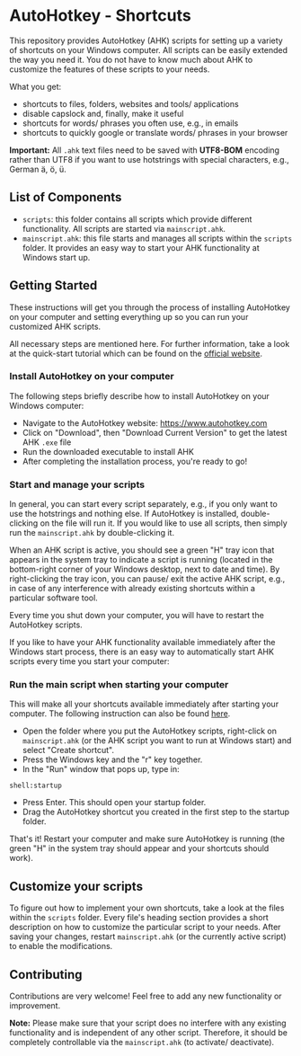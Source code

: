 # AutoHotkey - Shortcuts
This repository provides AutoHotkey (AHK) scripts for setting up a variety of shortcuts on your Windows computer. All scripts can be easily extended the way you need it.
You do not have to know much about AHK to customize the features of these scripts to your needs.

What you get:
* shortcuts to files, folders, websites and tools/ applications
* disable capslock and, finally, make it useful
* shortcuts for words/ phrases you often use, e.g., in emails
* shortcuts to quickly google or translate words/ phrases in your browser

**Important:** All ``.ahk`` text files need to be saved with **UTF8-BOM** encoding rather than UTF8 if you want to use hotstrings with special characters, e.g., German ä, ö, ü.

## List of Components
* ``scripts``: this folder contains all scripts which provide different functionality. All scripts are started via ``mainscript.ahk``.
* ``mainscript.ahk``: this file starts and manages all scripts within the ``scripts`` folder. It provides an easy way to start your AHK functionality at Windows start up.

## Getting Started
These instructions will get you through the process of installing AutoHotkey on your computer and setting everything up so you can run your customized AHK scripts.

All necessary steps are mentioned here. For further information, take a look at the quick-start tutorial which can be found on the [official website](https://www.autohotkey.com/docs/Tutorial.htm).

### Install AutoHotkey on your computer
The following steps briefly describe how to install AutoHotkey on your Windows computer:
* Navigate to the AutoHotkey website: https://www.autohotkey.com
* Click on "Download", then "Download Current Version" to get the latest AHK ``.exe`` file
* Run the downloaded executable to install AHK
* After completing the installation process, you're ready to go!

### Start and manage your scripts
In general, you can start every script separately, e.g., if you only want to use the hotstrings and nothing else.
If AutoHotkey is installed, double-clicking on the file will run it.
If you would like to use all scripts, then simply run the ``mainscript.ahk`` by double-clicking it.

When an AHK script is active, you should see a green "H" tray icon that appears in the system tray to indicate a script is running (located in the bottom-right corner of your Windows desktop, next to date and time).
By right-clicking the tray icon, you can pause/ exit the active AHK script, e.g., in case of any interference with already existing shortcuts within a particular software tool.

Every time you shut down your computer, you will have to restart the AutoHotkey scripts.

If you like to have your AHK functionality available immediately after the Windows start process, there is an easy way to automatically start AHK scripts every time you start your computer:

### Run the main script when starting your computer
This will make all your shortcuts available immediately after starting your computer.
The following instruction can also be found [here](http://www.thenickmay.com/articles/how-to-install-autohotkey-without-admin/).

* Open the folder where you put the AutoHotkey scripts, right-click on ``mainscript.ahk`` (or the AHK script you want to run at Windows start) and select "Create shortcut".
* Press the Windows key and the "r" key together.
* In the "Run" window that pops up, type in:
```
shell:startup
```
* Press Enter. This should open your startup folder.
* Drag the AutoHotkey shortcut you created in the first step to the startup folder.

That's it!
Restart your computer and make sure AutoHotkey is running (the green "H" in the system tray should appear and your shortcuts should work).

## Customize your scripts
To figure out how to implement your own shortcuts, take a look at the files within the ``scripts`` folder. Every file's heading section provides a short description on how to customize the particular script to your needs.
After saving your changes, restart ``mainscript.ahk`` (or the currently active script) to enable the modifications.

## Contributing
Contributions are very welcome! Feel free to add any new functionality or improvement.

**Note:** Please make sure that your script does no interfere with any existing functionality and is independent of any other script. Therefore, it should be completely controllable via the ``mainscript.ahk`` (to activate/ deactivate).
